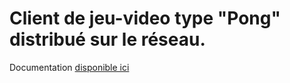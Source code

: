 # Client de jeu-video type "Pong" distribué sur le réseau.

Documentation [disponible ici](http://ninjatrappeur.github.com/pong-client/)